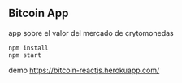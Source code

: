 ## Bitcoin App

app sobre el valor del mercado de crytomonedas

```
npm install
npm start
```

demo https://bitcoin-reactjs.herokuapp.com/
